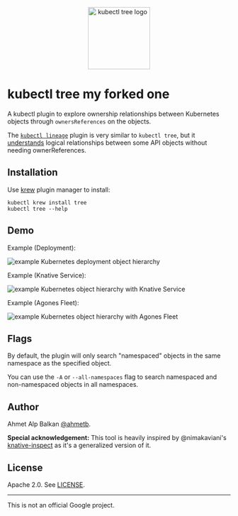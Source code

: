 <p align="center">
  <a href="https://mdxjs.com">
    <img alt="kubectl tree logo" src="assets/logo/logo.png" width="140" />
  </a>
</p>

# kubectl tree my forked one

A kubectl plugin to explore ownership relationships between Kubernetes objects
through `ownersReferences` on the objects.

The [`kubectl lineage`](https://github.com/tohjustin/kube-lineage) plugin is very similar to `kubectl tree`, but it 
[understands](https://github.com/tohjustin/kube-lineage#supported-relationships)
logical relationships between some API objects without needing ownerReferences.

## Installation

Use [krew](https://krew.sigs.k8s.io/) plugin manager to install:

    kubectl krew install tree
    kubectl tree --help

## Demo

Example (Deployment):

![example Kubernetes deployment object hierarchy](assets/example-1.png)

Example (Knative Service):

![example Kubernetes object hierarchy with Knative Service](assets/example-2.png)

Example (Agones Fleet):

![example Kubernetes object hierarchy with Agones Fleet](assets/example-3.png)

## Flags

By default, the plugin will only search "namespaced" objects in the same
namespace as the specified object.

You can use the `-A` or `--all-namespaces` flag to search namespaced and
non-namespaced objects in all namespaces.

## Author

Ahmet Alp Balkan [@ahmetb](https://twitter.com/ahmetb).

**Special acknowledgement:** This tool is heavily inspired by @nimakaviani's
[knative-inspect](https://github.com/nimakaviani/knative-inspect/) as it's a
generalized version of it.

## License

Apache 2.0. See [LICENSE](./LICENSE).

---

This is not an official Google project.
